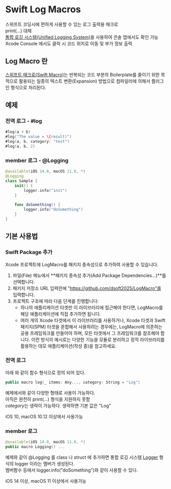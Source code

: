 # Swift Log Macros
 스위프트 코딩시에 편하게 사용할 수 있는 로그 출력용 매크로  
 print(...) 대체  
 [통합 로깅 시스템(Unified Logging System)](https://developer.apple.com/documentation/os/logging)을 사용하여 콘솔 앱에서도 확인 가능  
 Xcode Console 에서도 클릭 시 코드 위치로 이동 및 부가 정보 출력
## Log Macro 란
[스위프트 매크로(Swift Macro)](https://docs.swift.org/swift-book/documentation/the-swift-programming-language/macros/)는 반복되는 코드 부분의 Boilerplate를 줄이기 위한 목적으로 활용되는 일종의 텍스트 변환(Expansion) 방법으로
컴파일러에 의해서 플러그인 형식으로 처리된다.
## 예제

### 전역 로그 - #log
```swift
#log(a + b)
#log("The value = \(result)")
#log(a, b, category: "test")
#log(a, b, 2)
```
### member 로그 - @Logging
```swift
@available(iOS 14.0, macOS 11.0, *)
@Logging
class Sample {
    init() {
        logger.info("init")
    }
    
    func doSomething() {
        logger.info("doSomething")
    }
}
```
## 기본 사용법
### Swift Package 추가
Xcode 프로젝트에 LogMacro를 패키지 종속성으로 추가하여 사용할 수 있습니다.

 1. 파일(File) 메뉴에서 **패키지 종속성 추가(Add Package Dependencies...)**를 선택합니다.
 2. 패키지 저장소 URL 입력란에 "https://github.com/dsoft2025/LogMacro"를 입력합니다.
 3. 프로젝트 구조에 따라 다음 단계를 진행합니다:
    - 하나의 애플리케이션 타겟만 이 라이브러리에 접근해야 한다면, LogMacro를 해당 애플리케이션에 직접 추가하면 됩니다.
    - 여러 개의 Xcode 타겟에서 이 라이브러리를 사용하거나, Xcode 타겟과 Swift 패키지(SPM) 타겟을 혼합해서 사용하려는 경우에는, LogMacro에 의존하는 공용 프레임워크를 만들어야 하며, 모든 타겟에서 그 프레임워크를 참조해야 합니다.
이런 방식의 예시로는 다양한 기능을 모듈로 분리하고 정적 라이브러리를 활용하는 데모 애플리케이션(작성 중)을 참고하세요.

### 전역 로그 
아래 와 같이 함수 형식으로 정의 되어 있다. 
```swift
public macro log(_ items: Any..., category: String = "Log")
```
예제에서와 같이 다양한 형태로 사용이 가능하다.  
아직은 완전히 print(...) 형식을 지원하지 못함  
*category*는 생략이 가능하다. 생략하면 기본 값은 "Log"  
  
iOS 10, macOS 10.12 이상에서 사용가능
### member 로그
```swift
@available(iOS 14.0, macOS 11.0, *)
public macro Logging() ...
```
예제와 같이 @Logging 를 class 나 struct 에 추가하면
통합 로깅 시스템 [Logger](https://developer.apple.com/documentation/os/logger) 형식의 logger 이라는 멤버가 생성된다.  
멤버함수 등에서 logger.info("doSomething")와 같이 사용할 수 있다. 
  
iOS 14 이상, macOS 11 이상에서 사용가능  
